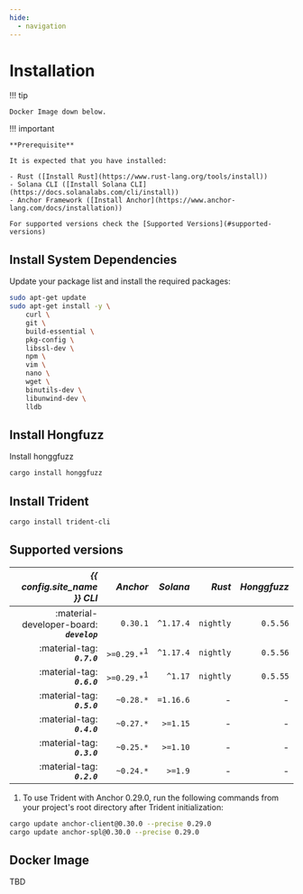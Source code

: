 ```yaml
---
hide:
  - navigation
---
```


# Installation

!!! tip

    Docker Image down below.

!!! important

    **Prerequisite**

    It is expected that you have installed:

    - Rust ([Install Rust](https://www.rust-lang.org/tools/install))
    - Solana CLI ([Install Solana CLI](https://docs.solanalabs.com/cli/install))
    - Anchor Framework ([Install Anchor](https://www.anchor-lang.com/docs/installation))

    For supported versions check the [Supported Versions](#supported-versions)

## Install System Dependencies

Update your package list and install the required packages:

```bash
sudo apt-get update
sudo apt-get install -y \
    curl \
    git \
    build-essential \
    pkg-config \
    libssl-dev \
    npm \
    vim \
    nano \
    wget \
    binutils-dev \
    libunwind-dev \
    lldb
```

## Install Hongfuzz

Install honggfuzz

```bash
cargo install honggfuzz

```
<!-- ```bash
cargo install cargo-afl
``` -->


## Install Trident

```bash
cargo install trident-cli

```

## Supported versions

| ***{{ config.site_name }} CLI*** | ***Anchor*** | ***Solana*** | ***Rust*** | ***Honggfuzz*** |
|-:|-:|-:|-:|-:|
| :material-developer-board: ***`develop`*** | `0.30.1` | `^1.17.4` | `nightly` | `0.5.56` |
| :material-tag: ***`0.7.0`*** | `>=0.29.*`<sup>1</sup> | `^1.17.4` | `nightly` | `0.5.56` |
| :material-tag: ***`0.6.0`*** | `>=0.29.*`<sup>1</sup> | `^1.17` | `nightly` | `0.5.55` |
| :material-tag: ***`0.5.0`*** | `~0.28.*` | `=1.16.6` | - | - |
| :material-tag: ***`0.4.0`*** | `~0.27.*` | `>=1.15`  | - | - |
| :material-tag: ***`0.3.0`*** | `~0.25.*` | `>=1.10`  | - | - |
| :material-tag: ***`0.2.0`*** | `~0.24.*` |  `>=1.9`  | - | - |

1. To use Trident with Anchor 0.29.0, run the following commands from your project's root directory after Trident initialization:
```bash
cargo update anchor-client@0.30.0 --precise 0.29.0
cargo update anchor-spl@0.30.0 --precise 0.29.0
```


## Docker Image

TBD
